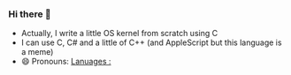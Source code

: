 ### Hi there 👋

- Actually, I write a little OS kernel from scratch using C
- I can use C, C# and a little of C++ (and AppleScript but this language is a meme)
- 😄 Pronouns: 
[Lanuages :](https://github-readme-stats.vercel.app/api/top-langs/?username=Freeloo&hide=html&theme=graywhite&layout=compact&hide_border=true)

